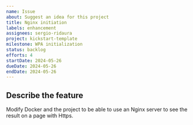 ```yaml
---
name: Issue
about: Suggest an idea for this project
title: Nginx initiation
labels: enhancement
assignees: sergio-ridaura
project: kickstart-template
milestone: WPA initialization
status: backlog
efforts: 4
startDate: 2024-05-26
dueDate: 2024-05-26
endDate: 2024-05-26
---
```


## Describe the feature

Modify Docker and the project to be able to use an Nginx server to see the result on a page with Https.
